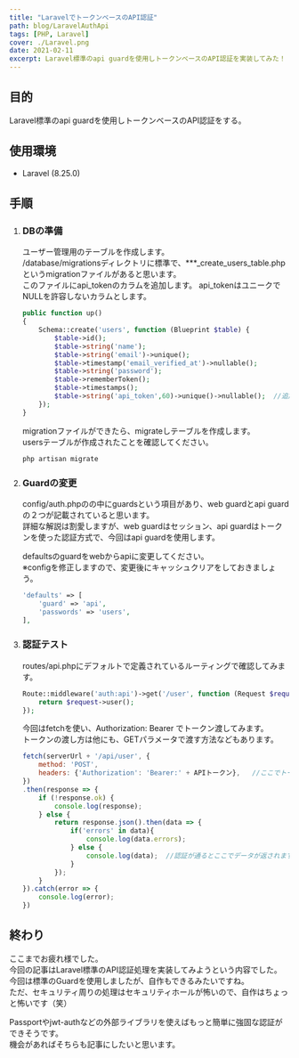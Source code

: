 ```yaml
---
title: "LaravelでトークンベースのAPI認証"
path: blog/LaravelAuthApi
tags: [PHP, Laravel]
cover: ./Laravel.png
date: 2021-02-11
excerpt: Laravel標準のapi guardを使用しトークンベースのAPI認証を実装してみた！
---
```


## 目的

Laravel標準のapi guardを使用しトークンベースのAPI認証をする。

## 使用環境

- Laravel (8.25.0)

## 手順

1. ### DBの準備

    ユーザー管理用のテーブルを作成します。<br>
    /database/migrationsディレクトリに標準で、***_create_users_table.php というmigrationファイルがあると思います。<br>
    このファイルにapi_tokenのカラムを追加します。 api_tokenはユニークでNULLを許容しないカラムとします。

    ```php
    public function up()
    {
        Schema::create('users', function (Blueprint $table) {
            $table->id();
            $table->string('name');
            $table->string('email')->unique();
            $table->timestamp('email_verified_at')->nullable();
            $table->string('password');
            $table->rememberToken();
            $table->timestamps();
            $table->string('api_token',60)->unique()->nullable();  //追加
        });
    }
    ```
    migrationファイルができたら、migrateしテーブルを作成します。<br>
    usersテーブルが作成されたことを確認してください。

    ```shell
    php artisan migrate
    ```

2. ### Guardの変更

    config/auth.phpのの中にguardsという項目があり、web guardとapi guardの２つが記載されていると思います。<br>
    詳細な解説は割愛しますが、web guardはセッション、api guardはトークンを使った認証方式で、今回はapi guardを使用します。<br>

    defaultsのguardをwebからapiに変更してください。<br>
    ※configを修正しますので、変更後にキャッシュクリアをしておきましょう。

    ```php
    'defaults' => [
        'guard' => 'api',
        'passwords' => 'users',
    ],
    ```

3. ### 認証テスト

    routes/api.phpにデフォルトで定義されているルーティングで確認してみます。

    ```php
    Route::middleware('auth:api')->get('/user', function (Request $request) {
        return $request->user();
    });
    ```

    今回はfetchを使い、Authorization: Bearer でトークン渡してみます。<br>
    トークンの渡し方は他にも、GETパラメータで渡す方法などもあります。

    ```javascript
    fetch(serverUrl + '/api/user', {
        method: 'POST',
        headers: {'Authorization': 'Bearer:' + APIトークン},   //ここでトークンを渡します
    })
    .then(response => {
        if (!response.ok) {
            console.log(response);
        } else {
            return response.json().then(data => {
                if('errors' in data){
                    console.log(data.errors);
                } else {
                    console.log(data);  //認証が通るとここでデータが返されます。
                }
            });
        }
    }).catch(error => {
        console.log(error);
    })
    ```

## 終わり

ここまでお疲れ様でした。<br>
今回の記事はLaravel標準のAPI認証処理を実装してみようという内容でした。<br>
今回は標準のGuardを使用しましたが、自作もできるみたいですね。<br>
ただ、セキュリティ周りの処理はセキュリティホールが怖いので、自作はちょっと怖いです（笑）<br>

Passportやjwt-authなどの外部ライブラリを使えばもっと簡単に強固な認証ができそうです。<br>
機会があればそちらも記事にしたいと思います。<br>